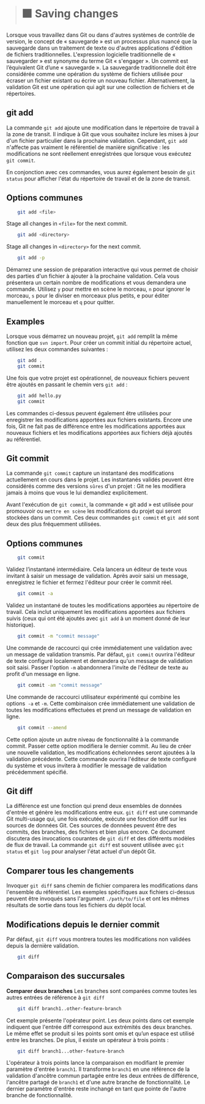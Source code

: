 > # ⬛ Saving changes
Lorsque vous travaillez dans Git ou dans d'autres systèmes de contrôle de version, le concept de « sauvegarde » est un processus plus nuancé que la sauvegarde dans un traitement de texte ou d'autres applications d'édition de fichiers traditionnelles. L'expression logicielle traditionnelle de « sauvegarder » est synonyme du terme Git « s'engager ». Un commit est l’équivalent Git d’une « sauvegarde ». La sauvegarde traditionnelle doit être considérée comme une opération du système de fichiers utilisée pour écraser un fichier existant ou écrire un nouveau fichier. Alternativement, la validation Git est une opération qui agit sur une collection de fichiers et de répertoires.

## git add

La commande ``git add`` ajoute une modification dans le répertoire de travail à la zone de transit. Il indique à Git que vous souhaitez inclure les mises à jour d'un fichier particulier dans la prochaine validation. Cependant, ``git add`` n'affecte pas vraiment le référentiel de manière significative : les modifications ne sont réellement enregistrées que lorsque vous exécutez ``git commit``.

En conjonction avec ces commandes, vous aurez également besoin de ``git status`` pour afficher l'état du répertoire de travail et de la zone de transit.

## Options communes
```bash
    git add <file>
```
Stage all changes in `<file>` for the next commit.
```bash
    git add <directory>
```
Stage all changes in `<directory>` for the next commit.
```bash
    git add -p
```
Démarrez une session de préparation interactive qui vous permet de choisir des parties d'un fichier à ajouter à la prochaine validation. Cela vous présentera un certain nombre de modifications et vous demandera une commande. Utilisez ``y`` pour mettre en scène le morceau, ``n`` pour ignorer le morceau, ``s`` pour le diviser en morceaux plus petits, e pour éditer manuellement le morceau et ``q`` pour quitter.

## Examples
Lorsque vous démarrez un nouveau projet, ``git add`` remplit la même fonction que ``svn import``. Pour créer un commit initial du répertoire actuel, utilisez les deux commandes suivantes :
```bash
    git add .
    git commit
```
Une fois que votre projet est opérationnel, de nouveaux fichiers peuvent être ajoutés en passant le chemin vers ``git add`` :
```bash
    git add hello.py
    git commit
```
Les commandes ci-dessus peuvent également être utilisées pour enregistrer les modifications apportées aux fichiers existants. Encore une fois, Git ne fait pas de différence entre les modifications apportées aux nouveaux fichiers et les modifications apportées aux fichiers déjà ajoutés au référentiel.



## Git commit
La commande ``git commit`` capture un instantané des modifications actuellement en cours dans le projet. Les instantanés validés peuvent être considérés comme des versions ``sûres`` d'un projet : Git ne les modifiera jamais à moins que vous le lui demandiez explicitement.

Avant l'exécution de ``git commit``, la commande « git add » est utilisée pour promouvoir ou  ``mettre en scène`` les modifications du projet qui seront stockées dans un commit. Ces deux commandes ``git commit`` et ``git add`` sont deux des plus fréquemment utilisées.

## Options communes
```bash
    git commit
```
Validez l’instantané intermédiaire. Cela lancera un éditeur de texte vous invitant à saisir un message de validation. Après avoir saisi un message, enregistrez le fichier et fermez l'éditeur pour créer le commit réel.
```bash
    git commit -a
```
Validez un instantané de toutes les modifications apportées au répertoire de travail. Cela inclut uniquement les modifications apportées aux fichiers suivis (ceux qui ont été ajoutés avec ``git add`` à un moment donné de leur historique).
```bash
    git commit -m "commit message"
```
Une commande de raccourci qui crée immédiatement une validation avec un message de validation transmis. Par défaut, ``git commit`` ouvrira l'éditeur de texte configuré localement et demandera qu'un message de validation soit saisi. Passer l'option ``-m`` abandonnera l'invite de l'éditeur de texte au profit d'un message en ligne.
```bash
    git commit -am "commit message"
```
Une commande de raccourci utilisateur expérimenté qui combine les options`` -a`` et ``-m``. Cette combinaison crée immédiatement une validation de toutes les modifications effectuées et prend un message de validation en ligne.
```bash
    git commit --amend
```
Cette option ajoute un autre niveau de fonctionnalité à la commande commit. Passer cette option modifiera le dernier commit. Au lieu de créer une nouvelle validation, les modifications échelonnées seront ajoutées à la validation précédente. Cette commande ouvrira l'éditeur de texte configuré du système et vous invitera à modifier le message de validation précédemment spécifié.


## Git diff

La différence est une fonction qui prend deux ensembles de données d'entrée et génère les modifications entre eux. ``git diff`` est une commande Git multi-usage qui, une fois exécutée, exécute une fonction diff sur les sources de données Git. Ces sources de données peuvent être des commits, des branches, des fichiers et bien plus encore. Ce document discutera des invocations courantes de ``git diff`` et des différents modèles de flux de travail. La commande ``git diff`` est souvent utilisée avec ``git status`` et ``git log`` pour analyser l'état actuel d'un dépôt Git.

## Comparer tous les changements
Invoquer ``git diff`` sans chemin de fichier comparera les modifications dans l'ensemble du référentiel. Les exemples spécifiques aux fichiers ci-dessus peuvent être invoqués sans l'argument ``./path/to/file`` et ont les mêmes résultats de sortie dans tous les fichiers du dépôt local.

## Modifications depuis le dernier commit
Par défaut, ``git diff`` vous montrera toutes les modifications non validées depuis la dernière validation.
```bash
    git diff
```

## Comparaison des succursales
**Comparer deux branches**
Les branches sont comparées comme toutes les autres entrées de référence à ``git diff``

```bash
    git diff branch1..other-feature-branch
```
Cet exemple présente l'opérateur point. Les deux points dans cet exemple indiquent que l'entrée diff correspond aux extrémités des deux branches. Le même effet se produit si les points sont omis et qu’un espace est utilisé entre les branches. De plus, il existe un opérateur à trois points :
```bash
    git diff branch1...other-feature-branch
```
L'opérateur à trois points lance la comparaison en modifiant le premier paramètre d'entrée ``branch1``. Il transforme ``branch1`` en une référence de la validation d'ancêtre commun partagée entre les deux entrées de différence, l'ancêtre partagé de ``branch1`` et d'une autre branche de fonctionnalité. Le dernier paramètre d'entrée reste inchangé en tant que pointe de l'autre branche de fonctionnalité.